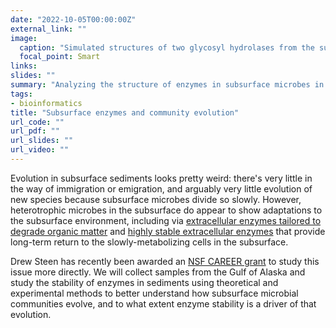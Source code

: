 ```yaml
---
date: "2022-10-05T00:00:00Z"
external_link: ""
image:
  caption: "Simulated structures of two glycosyl hydrolases from the subsurface sediments collected from Little Belt, Denmark, as part of IODP Expedition 347"
  focal_point: Smart
links:
slides: ""
summary: "Analyzing the structure of enzymes in subsurface microbes in order to understand subsurface community assembly"
tags:
- bioinformatics
title: "Subsurface enzymes and community evolution"
url_code: ""
url_pdf: ""
url_slides: ""
url_video: ""
---
```


Evolution in subsurface sediments looks pretty weird: there's very little in the way of immigration or emigration, and arguably very little evolution of new species because subsurface microbes divide so slowly. However, heterotrophic microbes in the subsurface do appear to show adaptations to the subsurface environment, including via [extracellular enzymes tailored to degrade organic matter](https://adsteen.github.io/publication/2019_steen_et_al_wor_enz/) and [highly stable extracellular enzymes](https://adsteen.github.io/publication/2021_schmidt_et_al/)  that provide long-term return to the slowly-metabolizing cells in the subsurface. 

Drew Steen has recently been awarded an [NSF CAREER grant](https://www.nsf.gov/awardsearch/showAward?AWD_ID=2145434&HistoricalAwards=false) to study this issue more directly. We will collect samples from the Gulf of Alaska and study the stability of enzymes in sediments using theoretical and experimental methods to better understand how subsurface microbial communities evolve, and to what extent enzyme stability is a driver of that evolution. 
